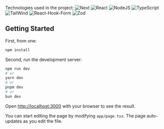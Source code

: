 Technologies used in the project:
![Next](https://img.shields.io/badge/next%20js-000000?style=for-the-badge&logo=nextdotjs&logoColor=white)&nbsp;![React](https://img.shields.io/badge/React-20232A?style=for-the-badge&logo=react&logoColor=61DAFB)&nbsp;![NodeJS](https://img.shields.io/badge/Node%20js-339933?style=for-the-badge&logo=nodedotjs&logoColor=white)&nbsp;![TypeScript](https://img.shields.io/badge/TypeScript-007ACC?style=for-the-badge&logo=typescript&logoColor=white)&nbsp;![TailWind](https://img.shields.io/badge/Tailwind_CSS-38B2AC?style=for-the-badge&logo=tailwind-css&logoColor=white)&nbsp;![React-Hook-Form](https://img.shields.io/badge/React%20Hook%20Form-%23EC5990?style=for-the-badge&logo=React%20Hook%20Form&logoColor=white
)&nbsp;![Zod](https://img.shields.io/badge/Zod-%23274D82?style=for-the-badge&logo=Zod&logoColor=white
)&nbsp;

## Getting Started

First, from one:
```bash
npm install
```

Second, run the development server:

```bash
npm run dev
# or
yarn dev
# or
pnpm dev
# or
bun dev
```

Open [http://localhost:3000](http://localhost:3000) with your browser to see the result.

You can start editing the page by modifying `app/page.tsx`. The page auto-updates as you edit the file.

